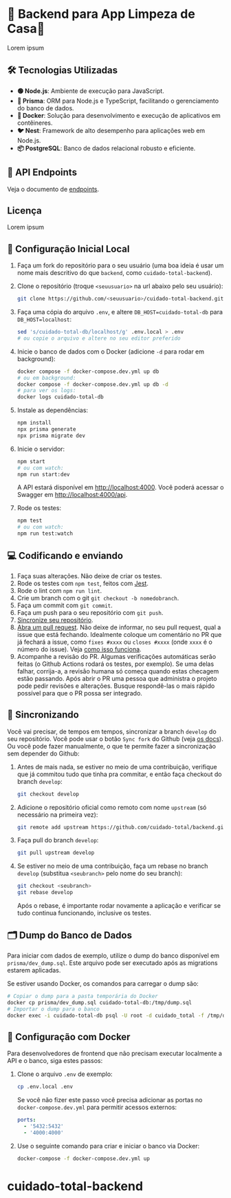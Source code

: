 # 🌊 Backend para App Limpeza de Casa🌊

Lorem ipsum

## 🛠 Tecnologias Utilizadas

- **🟢 Node.js**: Ambiente de execução para JavaScript.
- **🔗 Prisma**: ORM para Node.js e TypeScript, facilitando o gerenciamento do banco de dados.
- **🐳 Docker**: Solução para desenvolvimento e execução de aplicativos em contêineres.
- **🐦 Nest**: Framework de alto desempenho para aplicações web em Node.js.
- **📦 PostgreSQL**: Banco de dados relacional robusto e eficiente.

## 📡 API Endpoints

Veja o documento de [endpoints](./docs/endpoints.md).

## Licença

Lorem ipsum

## 🚀 Configuração Inicial Local

1. Faça um fork do repositório para o seu usuário (uma boa ideia é usar um nome mais descritivo do que `backend`, como `cuidado-total-backend`).
2. Clone o repositório (troque `<seuusuario>` na url abaixo pelo seu usuário):

   ```bash
   git clone https://github.com/<seuusuario>/cuidado-total-backend.git
   ```

3. Faça uma cópia do arquivo `.env`, e altere `DB_HOST=cuidado-total-db` para `DB_HOST=localhost`:

   ```bash
   sed 's/cuidado-total-db/localhost/g' .env.local > .env
   # ou copie o arquivo e altere no seu editor preferido
   ```

4. Inicie o banco de dados com o Docker (adicione `-d` para rodar em background):

   ```bash
   docker compose -f docker-compose.dev.yml up db
   # ou em background:
   docker compose -f docker-compose.dev.yml up db -d
   # para ver os logs:
   docker logs cuidado-total-db
   ```

5. Instale as dependências:

   ```bash
   npm install
   npx prisma generate
   npx prisma migrate dev
   ```

6. Inicie o servidor:

   ```bash
   npm start
   # ou com watch:
   npm run start:dev
   ```

   A API estará disponível em <http://localhost:4000>. Você poderá acessar o Swagger em <http://localhost:4000/api>.

7. Rode os testes:

   ```bash
   npm test
   # ou com watch:
   npm run test:watch
   ```

## 💻 Codificando e enviando

1. Faça suas alterações. Não deixe de criar os testes.
2. Rode os testes com `npm test`, feitos com [Jest](https://jestjs.io/).
3. Rode o lint com `npm run lint`.
4. Crie um branch com o git `git checkout -b nomedobranch`.
5. Faça um commit com `git commit`.
6. Faça um push para o seu repositório com `git push`.
7. [Sincronize seu repositório](#-sincronizando).
8. [Abra um pull request](https://docs.github.com/pt/pull-requests/collaborating-with-pull-requests/proposing-changes-to-your-work-with-pull-requests/creating-a-pull-request).
   Não deixe de informar, no seu pull request, qual a issue que está fechando.
   Idealmente coloque um comentário no PR que já fechará a issue, como
   `fixes #xxxx` ou `closes #xxxx` (onde `xxxx` é o número do issue). Veja
   [como isso funciona](https://docs.github.com/pt/get-started/writing-on-github/working-with-advanced-formatting/using-keywords-in-issues-and-pull-requests).
9. Acompanhe a revisão do PR. Algumas verificações automáticas serão feitas (o
   Github Actions rodará os testes, por exemplo). Se uma delas falhar, corrija-a, a
   revisão humana só começa quando estas checagem estão passando. Após abrir o
   PR uma pessoa que administra o projeto pode pedir revisões e alterações.
   Busque respondê-las o mais rápido possível para que o PR possa ser integrado.

## 🔄 Sincronizando

Você vai precisar, de tempos em tempos, sincronizar a branch `develop` do
seu repositório. Você pode usar o botão `Sync fork` do Github
(veja [os docs](https://docs.github.com/pt/pull-requests/collaborating-with-pull-requests/working-with-forks/syncing-a-fork)).
Ou você pode fazer manualmente, o que te permite fazer a sincronização sem depender do Github:

1. Antes de mais nada, se estiver no meio de uma contribuição, verifique que já commitou
   tudo que tinha pra commitar, e então faça checkout do branch `develop`:

   ```bash
   git checkout develop
   ```

2. Adicione o repositório oficial como remoto com nome `upstream` (só necessário na primeira vez):

   ```bash
   git remote add upstream https://github.com/cuidado-total/backend.git
   ```

3. Faça pull do branch `develop`:

   ```bash
   git pull upstream develop
   ```

4. Se estiver no meio de uma contribuição, faça um rebase no branch `develop`
   (substitua `<seubranch>` pelo nome do seu branch):

   ```bash
   git checkout <seubranch>
   git rebase develop
   ```

   Após o rebase, é importante rodar novamente a aplicação e verificar se tudo
   continua funcionando, inclusive os testes.

## 🗂 Dump do Banco de Dados

Para iniciar com dados de exemplo, utilize o dump do banco disponível em `prisma/dev_dump.sql`. Este arquivo
pode ser executado após as migrations estarem aplicadas.

Se estiver usando Docker, os comandos para carregar o dump são:

```bash
# Copiar o dump para a pasta temporária do Docker
docker cp prisma/dev_dump.sql cuidado-total-db:/tmp/dump.sql
# Importar o dump para o banco
docker exec -i cuidado-total-db psql -U root -d cuidado_total -f /tmp/dump.sql
```

## 🐳 Configuração com Docker

Para desenvolvedores de frontend que não precisam executar localmente a API e o banco, siga estes passos:

1. Clone o arquivo `.env` de exemplo:

   ```bash
   cp .env.local .env
   ```

   Se você não fizer este passo você precisa adicionar as portas no
   `docker-compose.dev.yml` para permitir acessos externos:

   ```yaml
   ports:
     - '5432:5432'
     - '4000:4000'
   ```

2. Use o seguinte comando para criar e iniciar o banco via Docker:

   ```bash
   docker-compose -f docker-compose.dev.yml up
   ```
# cuidado-total-backend
